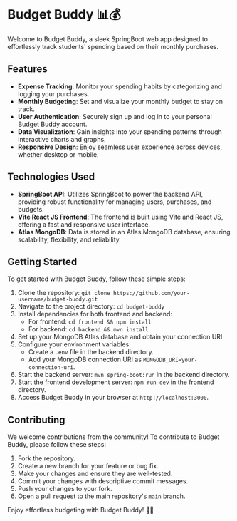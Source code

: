 # Budget Buddy 📊💰

Welcome to Budget Buddy, a sleek SpringBoot web app designed to effortlessly track students' spending based on their monthly purchases.

## Features

- **Expense Tracking**: Monitor your spending habits by categorizing and logging your purchases.
- **Monthly Budgeting**: Set and visualize your monthly budget to stay on track.
- **User Authentication**: Securely sign up and log in to your personal Budget Buddy account.
- **Data Visualization**: Gain insights into your spending patterns through interactive charts and graphs.
- **Responsive Design**: Enjoy seamless user experience across devices, whether desktop or mobile.

## Technologies Used

- **SpringBoot API**: Utilizes SpringBoot to power the backend API, providing robust functionality for managing users, purchases, and budgets.
- **Vite React JS Frontend**: The frontend is built using Vite and React JS, offering a fast and responsive user interface.
- **Atlas MongoDB**: Data is stored in an Atlas MongoDB database, ensuring scalability, flexibility, and reliability.

## Getting Started

To get started with Budget Buddy, follow these simple steps:

1. Clone the repository: `git clone https://github.com/your-username/budget-buddy.git`
2. Navigate to the project directory: `cd budget-buddy`
3. Install dependencies for both frontend and backend:
   - For frontend: `cd frontend && npm install`
   - For backend: `cd backend && mvn install`
4. Set up your MongoDB Atlas database and obtain your connection URI.
5. Configure your environment variables:
   - Create a `.env` file in the backend directory.
   - Add your MongoDB connection URI as `MONGODB_URI=your-connection-uri`.
6. Start the backend server: `mvn spring-boot:run` in the backend directory.
7. Start the frontend development server: `npm run dev` in the frontend directory.
8. Access Budget Buddy in your browser at `http://localhost:3000`.

## Contributing

We welcome contributions from the community! To contribute to Budget Buddy, please follow these steps:

1. Fork the repository.
2. Create a new branch for your feature or bug fix.
3. Make your changes and ensure they are well-tested.
4. Commit your changes with descriptive commit messages.
5. Push your changes to your fork.
6. Open a pull request to the main repository's `main` branch.



Enjoy effortless budgeting with Budget Buddy! 💸🚀
  
